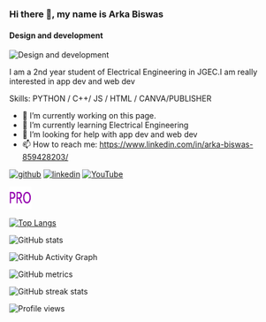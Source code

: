 ### Hi there 👋, my name is Arka Biswas
#### Design and development
![Design and development](https://media-exp1.licdn.com/dms/image/C5616AQGRuR__0EAMNw/profile-displaybackgroundimage-shrink_350_1400/0/1622785523522?e=1635379200&v=beta&t=pQHXVSHx0jzjdQQAXL-HN1mxowNI11t7SIYXy7vZTZc)

I am a 2nd year student of Electrical Engineering in JGEC.I am really interested in app dev and web dev

Skills: PYTHON / C++/ JS / HTML / CANVA/PUBLISHER

- 🔭 I’m currently working on this page. 
- 🌱 I’m currently learning Electrical Engineering 
- 🤔 I’m looking for help with app dev and web dev 
- 📫 How to reach me: https://www.linkedin.com/in/arka-biswas-859428203/ 


[<img src='https://cdn.jsdelivr.net/npm/simple-icons@3.0.1/icons/github.svg' alt='github' height='40'>](https://github.com/AR-CYBER-sys)  [<img src='https://cdn.jsdelivr.net/npm/simple-icons@3.0.1/icons/linkedin.svg' alt='linkedin' height='40'>](https://www.linkedin.com/in/https://www.linkedin.com/in/arka-biswas-859428203//)  [<img src='https://cdn.jsdelivr.net/npm/simple-icons@3.0.1/icons/youtube.svg' alt='YouTube' height='40'>](https://www.youtube.com/channel/https://www.youtube.com/channel/UC08ee8fmm7HXevvVuRwZc-g)  

<a href='https://github.com/pricing'><img src='https://raw.githubusercontent.com/acervenky/animated-github-badges/master/assets/pro.gif' width='40' height='40'></a> 

[![Top Langs](https://github-readme-stats.vercel.app/api/top-langs/?username=AR-CYBER-sys)](https://github.com/anuraghazra/github-readme-stats)

![GitHub stats](https://github-readme-stats.vercel.app/api?username=AR-CYBER-sys&show_icons=true&count_private=true)  

![GitHub Activity Graph](https://activity-graph.herokuapp.com/graph?username=AR-CYBER-sys)  

![GitHub metrics](https://metrics.lecoq.io/AR-CYBER-sys)  

![GitHub streak stats](https://github-readme-streak-stats.herokuapp.com/?user=AR-CYBER-sys)  

![Profile views](https://gpvc.arturio.dev/AR-CYBER-sys)  
